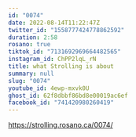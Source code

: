 ```yaml
---
id: "0074"
date: 2022-08-14T11:22:47Z
twitter_id: "1558777424778862592"
duration: 2:58
rosano: true
tiktok_id: "7131692969664482565"
instagram_id: ChPP2lqL_rN
title: what Strolling is about
summary: null
slug: "0074"
youtube_id: 4ewp-mxvk0U
ghost_id: 62f8dbbf86bd8e00019ac6ef
facebook_id: "741420980260419"
---
```

https://strolling.rosano.ca/0074/
